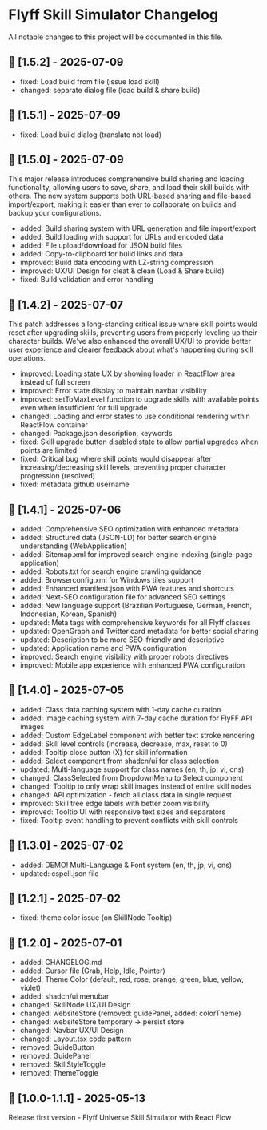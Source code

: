 # Flyff Skill Simulator Changelog

All notable changes to this project will be documented in this file.

## 📍 [1.5.2] - 2025-07-09

- fixed: Load build from file (issue load skill)
- changed: separate dialog file (load build & share build)

## 📍 [1.5.1] - 2025-07-09

- fixed: Load build dialog (translate not load)

## 📍 [1.5.0] - 2025-07-09

This major release introduces comprehensive build sharing and loading functionality, allowing users to save, share, and load their skill
builds with others. The new system supports both URL-based sharing and file-based import/export, making it easier than ever to collaborate on
builds and backup your configurations.

- added: Build sharing system with URL generation and file import/export
- added: Build loading with support for URLs and encoded data
- added: File upload/download for JSON build files
- added: Copy-to-clipboard for build links and data
- improved: Build data encoding with LZ-string compression
- improved: UX/UI Design for cleat & clean (Load & Share build)
- fixed: Build validation and error handling

## 📍 [1.4.2] - 2025-07-07

This patch addresses a long-standing critical issue where skill points would reset after upgrading skills, preventing users from properly leveling up their character builds. We've also enhanced the overall UX/UI to provide better user experience and clearer feedback about what's happening during skill operations.

- improved: Loading state UX by showing loader in ReactFlow area instead of full screen
- improved: Error state display to maintain navbar visibility
- improved: setToMaxLevel function to upgrade skills with available points even when insufficient for full upgrade
- changed: Loading and error states to use conditional rendering within ReactFlow container
- changed: Package.json description, keywords
- fixed: Skill upgrade button disabled state to allow partial upgrades when points are limited
- fixed: Critical bug where skill points would disappear after increasing/decreasing skill levels, preventing proper character progression (resolved)
- fixed: metadata github username

## 📍 [1.4.1] - 2025-07-06

- added: Comprehensive SEO optimization with enhanced metadata
- added: Structured data (JSON-LD) for better search engine understanding (WebApplication)
- added: Sitemap.xml for improved search engine indexing (single-page application)
- added: Robots.txt for search engine crawling guidance
- added: Browserconfig.xml for Windows tiles support
- added: Enhanced manifest.json with PWA features and shortcuts
- added: Next-SEO configuration file for advanced SEO settings
- added: New language support (Brazilian Portuguese, German, French, Indonesian, Korean, Spanish)
- updated: Meta tags with comprehensive keywords for all Flyff classes
- updated: OpenGraph and Twitter card metadata for better social sharing
- updated: Description to be more SEO-friendly and descriptive
- updated: Application name and PWA configuration
- improved: Search engine visibility with proper robots directives
- improved: Mobile app experience with enhanced PWA configuration

## 📍 [1.4.0] - 2025-07-05

- added: Class data caching system with 1-day cache duration
- added: Image caching system with 7-day cache duration for FlyFF API images
- added: Custom EdgeLabel component with better text stroke rendering
- added: Skill level controls (increase, decrease, max, reset to 0)
- added: Tooltip close button (X) for skill information
- added: Select component from shadcn/ui for class selection
- updated: Multi-language support for class names (en, th, jp, vi, cns)
- changed: ClassSelected from DropdownMenu to Select component
- changed: Tooltip to only wrap skill images instead of entire skill nodes
- changed: API optimization - fetch all class data in single request
- improved: Skill tree edge labels with better zoom visibility
- improved: Tooltip UI with responsive text sizes and separators
- fixed: Tooltip event handling to prevent conflicts with skill controls

## 📍 [1.3.0] - 2025-07-02

- added: DEMO! Multi-Language & Font system (en, th, jp, vi, cns)
- updated: cspell.json file

## 📍 [1.2.1] - 2025-07-02

- fixed: theme color issue (on SkillNode Tooltip)

## 📍 [1.2.0] - 2025-07-01

- added: CHANGELOG.md
- added: Cursor file (Grab, Help, Idle, Pointer)
- added: Theme Color (default, red, rose, orange, green, blue, yellow, violet)
- added: shadcn/ui menubar
- changed: SkillNode UX/UI Design
- changed: websiteStore (removed: guidePanel, added: colorTheme)
- changed: websiteStore temporary -> persist store
- changed: Navbar UX/UI Design
- changed: Layout.tsx code pattern
- removed: GuideButton
- removed: GuidePanel
- removed: SkillStyleToggle
- removed: ThemeToggle

## 📍 [1.0.0-1.1.1] - 2025-05-13

Release first version - Flyff Universe Skill Simulator with React Flow
